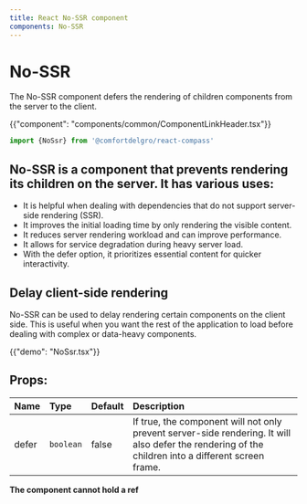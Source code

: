 ```yaml
---
title: React No-SSR component
components: No-SSR
---
```


# No-SSR

<p class="description">The No-SSR component defers the rendering of children components from the server to the client.</p>

{{"component": "components/common/ComponentLinkHeader.tsx"}}

```jsx
import {NoSsr} from '@comfortdelgro/react-compass'
```

## No-SSR is a component that prevents rendering its children on the server. It has various uses:

- It is helpful when dealing with dependencies that do not support server-side rendering (SSR).
- It improves the initial loading time by only rendering the visible content.
- It reduces server rendering workload and can improve performance.
- It allows for service degradation during heavy server load.
- With the defer option, it prioritizes essential content for quicker interactivity.

## Delay client-side rendering

No-SSR can be used to delay rendering certain components on the client side. This is useful when you want the rest of the application to load before dealing with complex or data-heavy components.

{{"demo": "NoSsr.tsx"}}

## Props:

| Name  | Type      | Default | Description                                                                                                                                         |
| :---- | :-------- | :------ | :-------------------------------------------------------------------------------------------------------------------------------------------------- |
| defer | `boolean` | false   | If true, the component will not only prevent server-side rendering. It will also defer the rendering of the children into a different screen frame. |

**The component cannot hold a ref**
